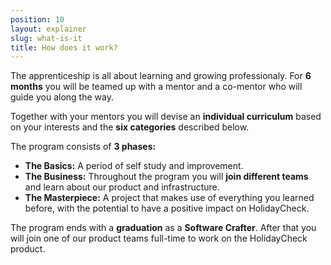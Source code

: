 ```yaml
---
position: 10
layout: explainer
slug: what-is-it 
title: How does it work?
---
```


The apprenticeship is all about learning and growing professionaly. For **6 months** you will be teamed up with a mentor and a co-mentor who will guide you along the way. 

Together with your mentors you will devise an **individual curriculum** based on your interests and the **six categories** described below.

The program consists of **3 phases:**

* **The Basics:** A period of self study and improvement. 
* **The Business:** Throughout the program you will **join different teams** and learn about our product and infrastructure. 
* **The Masterpiece:** A project that makes use of everything you learned before, with the potential to have a positive impact on HolidayCheck.

The program ends with a **graduation** as a **Software Crafter**. After that you will join one of our product teams full-time to work on the HolidayCheck product.
